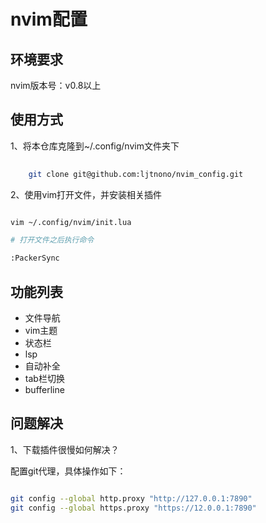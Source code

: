 # nvim配置

## 环境要求

nvim版本号：v0.8以上

## 使用方式

1、将本仓库克隆到~/.config/nvim文件夹下


```bash
    
    git clone git@github.com:ljtnono/nvim_config.git

```

2、使用vim打开文件，并安装相关插件

```bash

vim ~/.config/nvim/init.lua

# 打开文件之后执行命令

:PackerSync

```


## 功能列表

* 文件导航
* vim主题
* 状态栏
* lsp
* 自动补全
* tab栏切换
* bufferline

## 问题解决

1、下载插件很慢如何解决？

配置git代理，具体操作如下：

```bash

git config --global http.proxy "http://127.0.0.1:7890"
git config --global https.proxy "https://12.0.0.1:7890"

```


